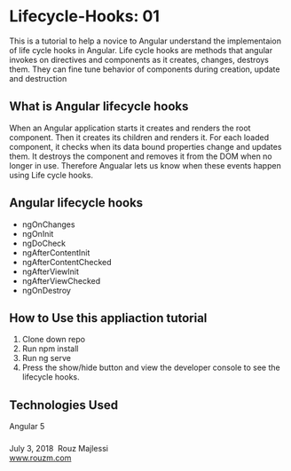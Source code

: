 # Lifecycle-Hooks: 01
This is a tutorial to help a novice to Angular understand the implementaion of life cycle hooks in Angular. Life cycle hooks are methods that angular invokes on directives and components as it creates, changes, destroys them. They can fine tune behavior of components during creation, update and destruction

## What is Angular lifecycle hooks
When an Angular application starts it creates and renders the root component. Then it creates its children and renders it. For each loaded component, it checks when its data bound properties change and updates them. It destroys the component and removes it from the DOM when no longer in use. Therefore Angualar lets us know when these events happen using Life cycle hooks. 

## Angular lifecycle hooks
* ngOnChanges
* ngOnInit
* ngDoCheck
* ngAfterContentInit
* ngAfterContentChecked
* ngAfterViewInit
* ngAfterViewChecked
* ngOnDestroy

## How to Use this appliaction tutorial
1. Clone down repo
2. Run npm install
3. Run ng serve
4. Press the show/hide button and view the developer console to see the lifecycle hooks.  

## Technologies Used
Angular 5

###
July 3, 2018&nbsp; Rouz Majlessi
<br/>
www.rouzm.com
